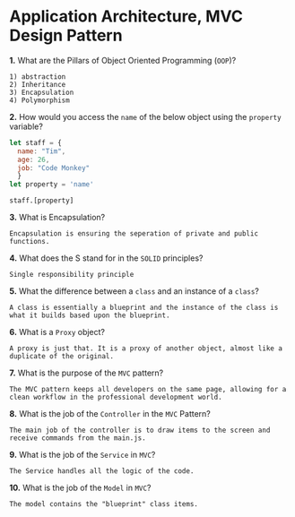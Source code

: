# Application Architecture, MVC Design Pattern

**1.** What are the Pillars of Object Oriented Programming (`OOP`)?
<!-- enter you answer in the space below -->
```
1) abstraction
2) Inheritance
3) Encapsulation
4) Polymorphism
```
**2.** How would you access the `name` of the below object using the `property` variable?
```js
let staff = {
  name: "Tim",
  age: 26,
  job: "Code Monkey"
  }
let property = 'name'
```
<!-- enter you answer in the space below -->
```
staff.[property]
```
**3.** What is Encapsulation?
<!-- enter you answer in the space below -->
```
Encapsulation is ensuring the seperation of private and public functions.
```
**4.** What does the S stand for in the `SOLID` principles?
<!-- enter you answer in the space below -->
```
Single responsibility principle
```
**5.** What the difference between a `class` and an instance of a `class`?
<!-- enter you answer in the space below -->
```
A class is essentially a blueprint and the instance of the class is what it builds based upon the blueprint.
```
**6.** What is a `Proxy` object?
<!-- enter you answer in the space below -->
```
A proxy is just that. It is a proxy of another object, almost like a duplicate of the original.
```

**7.** What is the purpose of the `MVC` pattern?
<!-- enter you answer in the space below -->
```
The MVC pattern keeps all developers on the same page, allowing for a clean workflow in the professional development world.
```
**8.** What is the job of the `Controller` in the `MVC` Pattern?
<!-- enter you answer in the space below -->
```
The main job of the controller is to draw items to the screen and receive commands from the main.js.

```

**9.** What is the job of the `Service` in `MVC`?
<!-- enter you answer in the space below -->
```
The Service handles all the logic of the code.
```
**10.** What is the job of the `Model` in `MVC`?
<!-- enter you answer in the space below -->
```
The model contains the "blueprint" class items.
```

